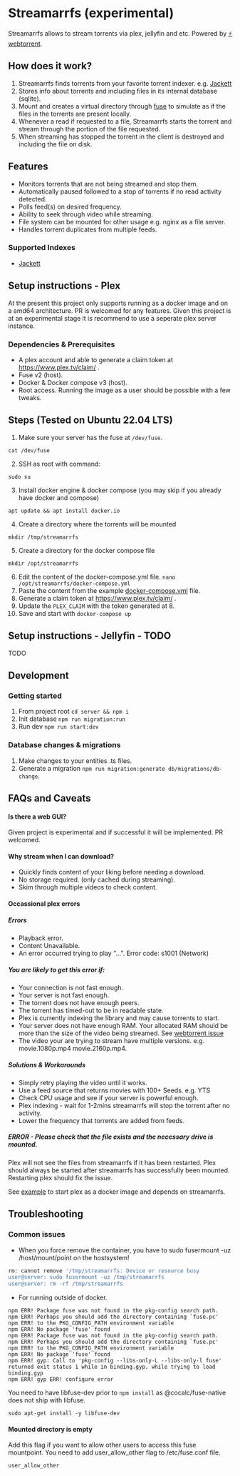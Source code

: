 # Streamarrfs (experimental)

Streamarrfs allows to stream torrents via plex, jellyfin and etc. Powered by [⚡️ webtorrent](https://github.com/webtorrent/webtorrent).

## How does it work?
  1. Streamarrfs finds torrents from your favorite torrent indexer. e.g. [Jackett](https://github.com/Jackett/Jackett)
  2. Stores info about torrents and including files in its internal database (sqlite).
  3. Mount and creates a virtual directory through [fuse](https://github.com/libfuse/libfuse) to simulate as if the files in the torrents are present locally.
  4. Whenever a read if requested to a file, Streamarrfs starts the torrent and stream through the portion of the file requested.
  5. When streaming has stopped the torrent in the client is destroyed and including the file on disk.

## Features
- Monitors torrents that are not being streamed and stop them.
- Automatically paused followed to a stop of torrents if no read activity detected.
- Polls feed(s) on desired frequency.
- Ability to seek through video while streaming.
- File system can be mounted for other usage e.g. nginx as a file server.
- Handles torrent duplicates from multiple feeds.

### Supported Indexes
  - [Jackett](https://github.com/Jackett/Jackett)

## Setup instructions - Plex

At the present this project only supports running as a docker image and on a amd64 architecture. PR is welcomed for any features. Given this project is at an experimental stage it is recommend to use a seperate plex server instance.

### Dependencies & Prerequisites
  - A plex account and able to generate a claim token at https://www.plex.tv/claim/ .
  - Fuse v2 (host).
  - Docker & Docker compose v3 (host).
  - Root access. Running the image as a user should be possible with a few tweaks.

## Steps (Tested on Ubuntu 22.04 LTS)

  1. Make sure your server has the fuse at `/dev/fuse`.

    cat /dev/fuse

  2. SSH as root with command:
  
    sudo su
  
  3. Install docker engine & docker compose (you may skip if you already have docker and compose)

    apt update && apt install docker.io

  4. Create a directory where the torrents will be mounted
  
    mkdir /tmp/streamarrfs
  
  5. Create a directory for the docker compose file 
  
    mkdir /opt/streamarrfs
  
  6. Edit the content of the docker-compose.yml file. 
    `nano /opt/streamarrfs/docker-compose.yml`
  7. Paste the content from the example [docker-compose.yml](examples/plex/docker-compose.yml) file.
  8. Generate a claim token at https://www.plex.tv/claim/ .
  9. Update the `PLEX_CLAIM` with the token generated at 8.
  10. Save and start with `docker-compose up`

## Setup instructions - Jellyfin - TODO

TODO

## Development

### Getting started

  1. From project root `cd server && npm i`
  2. Init database `npm run migration:run`
  2. Run dev `npm run start:dev`

### Database changes & migrations

  1. Make changes to your entities .ts files.
  2. Generate a migration `npm run migration:generate db/migrations/db-change`.



## FAQs and Caveats

#### Is there a web GUI?

Given project is experimental and if successful it will be implemented. PR welcomed.

#### Why stream when I can download?

- Quickly finds content of your liking before needing a download.
- No storage required. (only cached during streaming).
- Skim through multiple videos to check content.

#### Occassional plex errors

##### Errors
  - Playback error.
  - Content Unavailable.
  - An error occurred trying to play "...". Error code: s1001 (Network)

##### You are likely to get this error if:
- Your connection is not fast enough.
- Your server is not fast enough.
- The torrent does not have enough peers.
- The torrent has timed-out to be in readable state.
- Plex is currently indexing the library and may cause torrents to start.
- Your server does not have enough RAM. Your allocated RAM should be more than the size of the video being streamed. See [webtorrent issue](https://github.com/webtorrent/webtorrent/issues/1973)
- The video your are trying to stream have multiple versions. e.g. movie.1080p.mp4 movie.2160p.mp4.

##### Solutions & Workarounds
 - Simply retry playing the video until it works.
 - Use a feed source that returns movies with 100+ Seeds. e.g. YTS
 - Check CPU usage and see if your server is powerful enough.
 - Plex indexing - wait for 1-2mins streamarrfs will stop the torrent after no activity.
 - Lower the frequency that torrents are added from feeds.

##### ERROR - Please check that the file exists and the necessary drive is mounted.

Plex will not see the files from streamarrfs if it has been restarted. 
Plex should always be started after streamarrfs has successfully been mounted. Restarting plex should fix the issue.

See [example](examples/plex/docker-compose.yml) to start plex as a docker image and depends on streamarrfs.


## Troubleshooting

### Common issues

- When you force remove the container, you have to sudo fusermount -uz /host/mount/point on the hostsystem!

```bash
rm: cannot remove '/tmp/streamarrfs: Device or resource busy
user@server: sudo fusermount -uz /tmp/streamarrfs
user@server: rm -rf /tmp/streamarrfs
```

- For running outside of docker.

```
npm ERR! Package fuse was not found in the pkg-config search path.
npm ERR! Perhaps you should add the directory containing `fuse.pc'
npm ERR! to the PKG_CONFIG_PATH environment variable
npm ERR! No package 'fuse' found
npm ERR! Package fuse was not found in the pkg-config search path.
npm ERR! Perhaps you should add the directory containing `fuse.pc'
npm ERR! to the PKG_CONFIG_PATH environment variable
npm ERR! No package 'fuse' found
npm ERR! gyp: Call to 'pkg-config --libs-only-L --libs-only-l fuse' returned exit status 1 while in binding.gyp. while trying to load binding.gyp
npm ERR! gyp ERR! configure error
```

You need to have libfuse-dev prior to `npm install` as @cocalc/fuse-native does not ship with libfuse.

```
sudo apt-get install -y libfuse-dev
```

#### Mounted directory is empty

Add this flag if you want to allow other users to access this fuse mountpoint.
You need to add user_allow_other flag to /etc/fuse.conf file.
 
```user_allow_other```